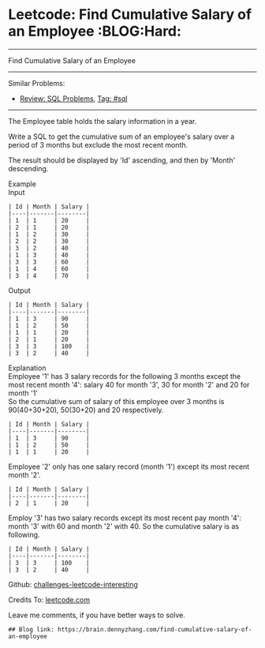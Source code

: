 # Leetcode: Find Cumulative Salary of an Employee     :BLOG:Hard:


---

Find Cumulative Salary of an Employee  

---

Similar Problems:  
-   [Review: SQL Problems](https://brain.dennyzhang.com/review-sql), [Tag: #sql](https://brain.dennyzhang.com/tag/sql)

---

The Employee table holds the salary information in a year.  

Write a SQL to get the cumulative sum of an employee's salary over a period of 3 months but exclude the most recent month.  

The result should be displayed by 'Id' ascending, and then by 'Month' descending.  

Example  
Input  

    | Id | Month | Salary |
    |----|-------|--------|
    | 1  | 1     | 20     |
    | 2  | 1     | 20     |
    | 1  | 2     | 30     |
    | 2  | 2     | 30     |
    | 3  | 2     | 40     |
    | 1  | 3     | 40     |
    | 3  | 3     | 60     |
    | 1  | 4     | 60     |
    | 3  | 4     | 70     |

Output  

    | Id | Month | Salary |
    |----|-------|--------|
    | 1  | 3     | 90     |
    | 1  | 2     | 50     |
    | 1  | 1     | 20     |
    | 2  | 1     | 20     |
    | 3  | 3     | 100    |
    | 3  | 2     | 40     |

Explanation  
Employee '1' has 3 salary records for the following 3 months except the most recent month '4': salary 40 for month '3', 30 for month '2' and 20 for month '1'  
So the cumulative sum of salary of this employee over 3 months is 90(40+30+20), 50(30+20) and 20 respectively.  

    | Id | Month | Salary |
    |----|-------|--------|
    | 1  | 3     | 90     |
    | 1  | 2     | 50     |
    | 1  | 1     | 20     |

Employee '2' only has one salary record (month '1') except its most recent month '2'.  

    | Id | Month | Salary |
    |----|-------|--------|
    | 2  | 1     | 20     |

Employ '3' has two salary records except its most recent pay month '4': month '3' with 60 and month '2' with 40. So the cumulative salary is as following.  

    | Id | Month | Salary |
    |----|-------|--------|
    | 3  | 3     | 100    |
    | 3  | 2     | 40     |

Github: [challenges-leetcode-interesting](https://github.com/DennyZhang/challenges-leetcode-interesting/tree/master/find-cumulative-salary-of-an-employee)  

Credits To: [leetcode.com](https://leetcode.com/problems/find-cumulative-salary-of-an-employee/description/)  

Leave me comments, if you have better ways to solve.  

    ## Blog link: https://brain.dennyzhang.com/find-cumulative-salary-of-an-employee